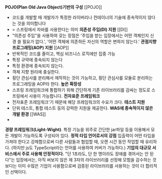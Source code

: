 **POJO(Plan Old Java Object)기반의 구성**  [[POJO]]
- 코드를 개발할 때 개발자가 특정한 라이버리나 컨테이너의 기술에 종속적이지 않다는 것을 의미합니다
- = 스프링에서 자바를 사용한다는 의미
**의존성 주입(DI) 지원** [[DI]]
- "의존성 주입"을 사용하여 갖는 장점은 '주입을 받는 입장에서는 어떤 객체인지 신경 쓸 필요가 없다.', '어떤 객체에 의존하든 자신의 역할은 변하지 않는다.'
**관점지향프로그래밍(AOP) 지원** [[AOP]]
- 반복적인 코드를 줄이고, 핵심 비즈니스 로직에만 집중 가능
- 특정 규약에 종속되지 않는다
- 특정 환경에 종속되지 않는다.
- 객체 지향 원리에 충실한다.
- 횡단 관심사를 분리해서 제작하는 것이 가능하고, 횡단 관심사를 모듈로 분리하는 프로그래밍을 AOP라 한다.
**높은 확장성**
- 스프링 프레임워크에 통합하기 위해 간단하게 기존 라이브러리를 감싸는 정도로 스프링에서 사용이 가능합니다.
**전자표준 프레임워크**
- 전자표준 프레임워크'기 때문에 해당 프레임워크의 수요가 크다.
**테스트 지원**
- 단위 테스트, 통합 테스트 등의 강력한 지원을 제공한다.
**WAS에 종속적이지 않은 개발 환경** [[WAS]]
- 
**경량 프레임워크(Light-Wight)**.
특정 기능을 위주로 간단한 jar파일 등을 이용해서 모든 개발이 가능하도록 구성되어 있다.
**정적 타입 언어로서의 강점**
입출력이 어떤 타입을 가져야 한다고 강제함으로써 다른 사람들과 협업할 때, 오랜 시간 동안 작업할 때 유리하다. (하지만 js도 TypeScript라는 언어를 사용하여 커버가 가능하다.)
**기업의 대규모 서비스에서 주로 사용해 안정적이다.**
"단 1초라도, 단 한 명이라도 장애를 겪어서는 안 된다"는 입장에서는, 아직 써보지 않은 제 3자의 라이브러리를 선정해 모험을 감수하는 것보다는 이미 수많은 기업이 사용함으로써 검증된 라이브러리를 사용하는 것이 더 합리적인 선택이다.













